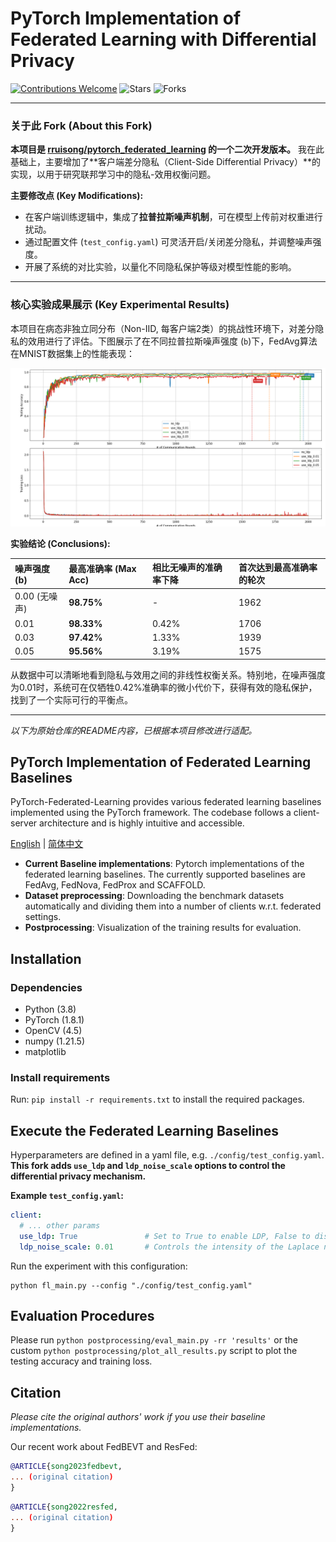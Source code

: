 # PyTorch Implementation of Federated Learning with Differential Privacy

[![Contributions Welcome](https://img.shields.io/badge/Contributions-Welcome-278ea5)](...) ![Stars](https://img.shields.io/github/stars/rruisong/pytorch_federated_learning?color=yellow&label=Stars) ![Forks](https://img.shields.io/github/forks/rruisong/pytorch_federated_learning?color=green&label=Forks)

---

### **关于此 Fork (About this Fork)**

**本项目是 [rruisong/pytorch_federated_learning](https://github.com/rruisong/pytorch_federated_learning) 的一个二次开发版本。** 我在此基础上，主要增加了**客户端差分隐私（Client-Side Differential Privacy）**的实现，以用于研究联邦学习中的隐私-效用权衡问题。

**主要修改点 (Key Modifications):**
* 在客户端训练逻辑中，集成了**拉普拉斯噪声机制**，可在模型上传前对权重进行扰动。
* 通过配置文件 (`test_config.yaml`) 可灵活开启/关闭差分隐私，并调整噪声强度。
* 开展了系统的对比实验，以量化不同隐私保护等级对模型性能的影响。

---

### **核心实验成果展示 (Key Experimental Results)**

本项目在病态非独立同分布（Non-IID, 每客户端2类）的挑战性环境下，对差分隐私的效用进行了评估。下图展示了在不同拉普拉斯噪声强度 (`b`)下，FedAvg算法在MNIST数据集上的性能表现：

![Federated Learning LDP Comparison](<figures/FedAvg_LeNet_MNist_NIID_LDP_Comparison_Annotated.png>)

**实验结论 (Conclusions):**

| 噪声强度 (b) | 最高准确率 (Max Acc) | 相比无噪声的准确率下降 | 首次达到最高准确率的轮次 |
| :--- | :--- | :--- | :--- |
| 0.00 (无噪声) | **98.75%** | - | 1962 |
| 0.01 | **98.33%** | 0.42% | 1706 |
| 0.03 | **97.42%** | 1.33% | 1939 |
| 0.05 | **95.56%** | 3.19% | 1575 |

从数据中可以清晰地看到隐私与效用之间的非线性权衡关系。特别地，在噪声强度为0.01时，系统可在仅牺牲0.42%准确率的微小代价下，获得有效的隐私保护，找到了一个实际可行的平衡点。

---
*以下为原始仓库的README内容，已根据本项目修改进行适配。*

## PyTorch Implementation of Federated Learning Baselines

PyTorch-Federated-Learning provides various federated learning baselines implemented using the PyTorch framework. The codebase follows a client-server architecture and is highly intuitive and accessible.

[English](README.md) | [简体中文](README.zh-CN.md)

* **Current Baseline implementations**: Pytorch implementations of the federated learning baselines. The currently supported baselines are FedAvg, FedNova, FedProx and SCAFFOLD.
* **Dataset preprocessing**: Downloading the benchmark datasets automatically and dividing them into a number of clients w.r.t. federated settings.
* **Postprocessing**: Visualization of the training results for evaluation.

## Installation

### Dependencies

 - Python (3.8)
 - PyTorch (1.8.1)
 - OpenCV (4.5)
 - numpy (1.21.5)
 - matplotlib

### Install requirements

Run: `pip install -r requirements.txt` to install the required packages.

## Execute the Federated Learning Baselines

Hyperparameters are defined in a yaml file, e.g. `./config/test_config.yaml`. **This fork adds `use_ldp` and `ldp_noise_scale` options to control the differential privacy mechanism.**

**Example `test_config.yaml`:**
```yaml
client:
  # ... other params
  use_ldp: True               # Set to True to enable LDP, False to disable.
  ldp_noise_scale: 0.01       # Controls the intensity of the Laplace noise.
```

Run the experiment with this configuration:
```
python fl_main.py --config "./config/test_config.yaml"
```

## Evaluation Procedures

Please run `python postprocessing/eval_main.py -rr 'results'` or the custom `python postprocessing/plot_all_results.py` script to plot the testing accuracy and training loss.

## Citation

*Please cite the original authors' work if you use their baseline implementations.*

Our recent work about FedBEVT and ResFed:
```bibtex
@ARTICLE{song2023fedbevt,
... (original citation)
}
```
```bibtex
@ARTICLE{song2022resfed,
... (original citation)
}
```
